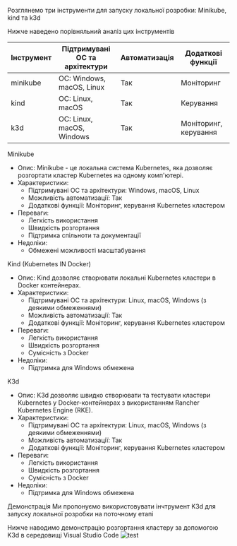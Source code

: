 Розглянемо три інструменти для запуску локальної розробки: 
Minikube, kind та k3d 

Нижче наведено порівняльний аналіз цих інструментів

| Інструмент | Підтримувані ОС та архітектури | Автоматизація | Додаткові функції |
|------------|-------------------------------|--------------|------------------|
| minikube   | ОС: Windows, macOS, Linux     | Так          | Моніторинг       |
| kind       | ОС: Linux, macOS              | Так          | Керування        |
| k3d        | ОС: Linux, macOS, Windows     | Так          | Моніторинг, керування |

Minikube
- Опис: Minikube - це локальна система Kubernetes, яка дозволяє розгортати кластер Kubernetes на одному комп'ютері.
- Характеристики:
  - Підтримувані ОС та архітектури: Windows, macOS, Linux
  - Можливість автоматизації: Так
  - Додаткові функції: Моніторинг, керування Kubernetes кластером
- Переваги:
  - Легкість використання
  - Швидкість розгортання
  - Підтримка спільноти та документації
- Недоліки:
  - Обмежені можливості масштабування

Kind (Kubernetes IN Docker)
- Опис: Kind дозволяє створювати локальні Kubernetes кластери в Docker контейнерах.
- Характеристики:
  - Підтримувані ОС та архітектури: Linux, macOS, Windows (з деякими обмеженнями)
  - Можливість автоматизації: Так
  - Додаткові функції: Моніторинг, керування Kubernetes кластером
- Переваги:
  - Легкість використання
  - Швидкість розгортання
  - Сумісність з Docker
- Недоліки:
  - Підтримка для Windows обмежена

K3d
- Опис: K3d дозволяє швидко створювати та тестувати кластери Kubernetes у Docker-контейнерах з використанням Rancher Kubernetes Engine (RKE).
- Характеристики:
  - Підтримувані ОС та архітектури: Linux, macOS, Windows (з деякими обмеженнями)
  - Можливість автоматизації: Так
  - Додаткові функції: Моніторинг, керування Kubernetes кластером
- Переваги:
  - Легкість використання
  - Швидкість розгортання
  - Сумісність з Docker
- Недоліки:
  - Підтримка для Windows обмежена

Демонстрація
Ми пропонуємо використовувати інчтрумент K3d для запуску локальної розробки на поточному етапі

Нижче наводимо демонстрацію розгортання кластеру за допомогою K3d в середовищі Visual Studio Code 
![test](https://github.com/RomanValkman/AsciiArtify_/assets/131240130/4d1bc728-4415-4926-b7a6-7d5f893fd8f2)

